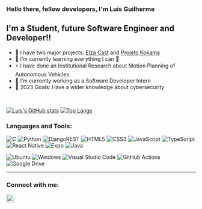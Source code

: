 ### Hello there, fellow developers, I'm Luís Guilherme

## I'm a Student, future Software Engineer and Developer!!

- 🔭 I have two major projects: [Elza Cast](https://github.com/elza-cast) and [Projeto Kokama](https://github.com/fga-eps-mds/2020.2-Projeto-Kokama-Wiki)
- 🌱 I’m currently learning everything I can 🤣
- ⚡ I have done an Institutional Research about Motion Planning of Autonomous Vehicles
- 👯 I’m currently working as a Software Developer Intern
- 🥅 2023 Goals: Have a wider knowledge about cybersecurity

<br />

[![Luis's GitHub stats](https://github-readme-stats.vercel.app/api?username=luisgaboardi)](https://github.com/anuraghazra/github-readme-stats)  [![Top Langs](https://github-readme-stats.vercel.app/api/top-langs/?username=luisgaboardi&layout=compact&langs_count=4&hide=TeX,html,css)](https://github.com/luisgaboardi/github-readme-stats)

### Languages and Tools:

![C](https://img.shields.io/badge/c-%2300599C.svg?style=for-the-badge&logo=c&logoColor=white)
![Python](https://img.shields.io/badge/python-3670A0?style=for-the-badge&logo=python&logoColor=ffdd54)
![DjangoREST](https://img.shields.io/badge/DJANGO-REST-ff1709?style=for-the-badge&logo=django&logoColor=white&color=ff1709&labelColor=gray)
![HTML5](https://img.shields.io/badge/html5-%23E34F26.svg?style=for-the-badge&logo=html5&logoColor=white)
![CSS3](https://img.shields.io/badge/css3-%231572B6.svg?style=for-the-badge&logo=css3&logoColor=white)
![JavaScript](https://img.shields.io/badge/javascript-%23323330.svg?style=for-the-badge&logo=javascript&logoColor=%23F7DF1E)
![TypeScript](https://img.shields.io/badge/typescript-%23007ACC.svg?style=for-the-badge&logo=typescript&logoColor=white)
![React Native](https://img.shields.io/badge/react_native-%2320232a.svg?style=for-the-badge&logo=react&logoColor=%2361DAFB)
![Expo](https://img.shields.io/badge/expo-1C1E24?style=for-the-badge&logo=expo&logoColor=#D04A37)
![Java](https://img.shields.io/badge/java-%23ED8B00.svg?style=for-the-badge&logo=java&logoColor=white)

![Ubuntu](https://img.shields.io/badge/Ubuntu-E95420?style=for-the-badge&logo=ubuntu&logoColor=white)
![Windows](https://img.shields.io/badge/Windows-0078D6?style=for-the-badge&logo=windows&logoColor=white)
![Visual Studio Code](https://img.shields.io/badge/Visual%20Studio%20Code-0078d7.svg?style=for-the-badge&logo=visual-studio-code&logoColor=white)
![GitHub Actions](https://img.shields.io/badge/githubactions-%232671E5.svg?style=for-the-badge&logo=githubactions&logoColor=white)
![Google Drive](https://img.shields.io/badge/Google%20Drive-4285F4?style=for-the-badge&logo=googledrive&logoColor=white)

---

### Connect with me:

[<img align="left" alt="luisgaboardi | LinkedIn" width="22px" src="https://cdn.jsdelivr.net/npm/simple-icons@v3/icons/linkedin.svg" />](https://www.linkedin.com/in/luisgaboardi/)
